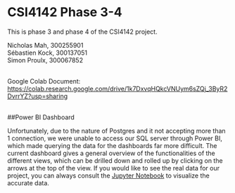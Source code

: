 # CSI4142 Phase 3-4
This is phase 3 and phase 4 of the CSI4142 project.

Nicholas Mah, 300255901<br>
Sébastien Kock, 300137051<br>
Simon Proulx, 300067852<br><br>

Google Colab Document: https://colab.research.google.com/drive/1k7DxvqHQkcVNUym6sZQj_3ByR2DvrrYZ?usp=sharing<br><br>

##Power BI Dashboard

Unfortunately, due to the nature of Postgres and it not accepting more than 1 connection, we were unable to access our SQL server through Power BI, which made querying the data for the dashboards far more difficult. The current dashboard gives a general overview of the functionalities of the different views, which can be drilled down and rolled up by clicking on the arrows at the top of the view. If you would like to see the real data for our project, you can always consult the [Jupyter Notebook](CSI4142.ipynb) to visualize the accurate data.

